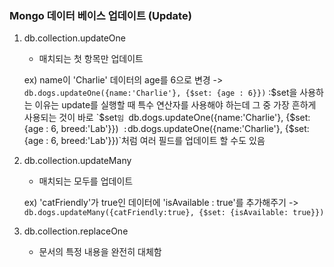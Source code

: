 ### Mongo 데이터 베이스 업데이트 (Update)

1. db.collection.updateOne

   - 매치되는 첫 항목만 업데이트

   ex) name이 'Charlie' 데이터의 age를 6으로 변경 -> `db.dogs.updateOne({name:'Charlie'}, {$set: {age : 6}})`
   :$set을 사용하는 이유는 update를 실행할 때 특수 연산자를 사용해야 하는데 그 중 가장 흔하게 사용되는 것이 바로 `$set`임 `db.dogs.updateOne({name:'Charlie'}, {$set: {age : 6, breed:'Lab'}})`
   :`db.dogs.updateOne({name:'Charlie'}, {$set: {age : 6, breed:'Lab'}})`처럼 여러 필드를 업데이트 할 수도 있음

2. db.collection.updateMany

   - 매치되는 모두를 업데이트

   ex) 'catFriendly'가 true인 데이터에 'isAvailable : true'를 추가해주기 -> `db.dogs.updateMany({catFriendly:true}, {$set: {isAvailable: true}})`

3. db.collection.replaceOne

   - 문서의 특정 내용을 완전히 대체함
